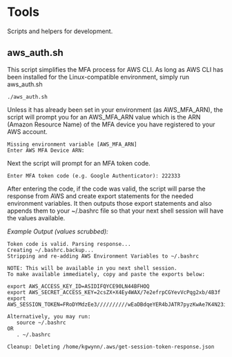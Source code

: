 # Tools
Scripts and helpers for development.

## aws_auth.sh
This script simplifies the MFA process for AWS CLI. As long as AWS CLI has been installed for the Linux-compatible environment, simply run aws_auth.sh

`./aws_auth.sh`

Unless it has already been set in your environment (as AWS_MFA_ARN), the script will prompt you for an AWS_MFA_ARN value which is the ARN (Amazon Resource Name) of the MFA device you have registered to your AWS account.

```
Missing environment variable [AWS_MFA_ARN]
Enter AWS MFA Device ARN:
```

Next the script will prompt for an MFA token code.

```
Enter MFA token code (e.g. Google Authenticator): 222333
```

After entering the code, if the code was valid, the script will parse the response from AWS and create export statements for the needed environment variables. It then outputs those export statements and also appends them to your ~/.bashrc file so that your next shell session will have the values available.

*Example Output (values scrubbed):*

```
Token code is valid. Parsing response...
Creating ~/.bashrc.backup...
Stripping and re-adding AWS Environment Variables to ~/.bashrc

NOTE: This will be available in you next shell session.
To make available immediately, copy and paste the exports below:

export AWS_ACCESS_KEY_ID=ASIDIFQYCE90LN44BFHOQ
export AWS_SECRET_ACCESS_KEY=2csZX+X4Ey4WAX/7e2efrpCGYevVcPqg2xb/4B3f
export AWS_SESSION_TOKEN=FRoDYMdzEe3//////////wEaDBdqeYER4bJATR7pyzKwAe7K4N23idQow3cjpzXo2p+HRWEQ+Hz5F22FPLqgUEF+tXuKWy8rgg/Re6O8tZ3lXJVgW5lL6OdH8I2eTSeiHh9UJkdaWK/k4eq2xfZMqY1B6zYtlM2Lkzi27xvEp9C/WZa7dwmZeNJCBZbV99sdaTRFp+iox3EF+gwKTWAOKeaAo4fhu/wrdDhgvKWRnj9Lnc2e98FNX2UY7r46r0eW0nNmXfisov9QI1dxWTYnLKXeKOz9rtYF

Alternatively, you may run:
   source ~/.bashrc
OR
   . ~/.bashrc

Cleanup: Deleting /home/kgwynn/.aws/get-session-token-response.json
```
